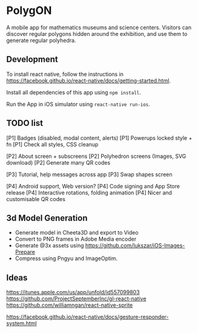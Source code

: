 # PolygON

A mobile app for mathematics museums and science centers. Visitors can discover regular polygons hidden around the exhibition, and use them to generate regular polyhedra.


## Development

To install react native, follow the instructions in https://facebook.github.io/react-native/docs/getting-started.html.

Install all dependencies of this app using `npm install`.

Run the App in iOS simulator using `react-native run-ios`.


## TODO list

[P1] Badges (disabled, modal content, alerts)
[P1] Powerups locked style + fn
[P1] Check all styles, CSS cleanup

[P2] About screen + subscreens
[P2] Polyhedron screens (Images, SVG download)
[P2] Generate many QR codes

[P3] Tutorial, help messages across app
[P3] Swap shapes screen

[P4] Android support, Web version?
[P4] Code signing and App Store release
[P4] Interactive rotations, folding animation
[P4] Nicer and customisable QR codes


## 3d Model Generation

* Generate model in Cheeta3D and export to Video
* Convert to PNG frames in Adobe Media encoder
* Generate @3x assets using https://github.com/lukszar/iOS-Images-Prepare
* Compress using Pngyu and ImageOptim.


## Ideas

https://itunes.apple.com/us/app/unfold/id557099803
https://github.com/ProjectSeptemberInc/gl-react-native
https://github.com/williamngan/react-native-sprite

https://facebook.github.io/react-native/docs/gesture-responder-system.html
